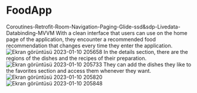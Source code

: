 # FoodApp
Coroutines-Retrofit-Room-Navigation-Paging-Glide-ssd&amp;sdp-Livedata-Databinding-MVVM
With a clean interface that users can use on the home page of the application, they encounter a recommended food recommendation that changes every time they enter the application.
![Ekran görüntüsü 2023-01-10 205658](https://user-images.githubusercontent.com/82119806/211627346-516815a6-4309-45a9-a5d1-25dbc5de02d6.png)
In the details section, there are the regions of the dishes and the recipes of their preparation.
![Ekran görüntüsü 2023-01-10 205733](https://user-images.githubusercontent.com/82119806/211628102-17d99ddb-9dbc-42dd-97a1-3897a9e28c86.png)
They can add the dishes they like to the favorites section and access them whenever they want.
![Ekran görüntüsü 2023-01-10 205820](https://user-images.githubusercontent.com/82119806/211628208-61c0d20b-9caf-409f-8cbe-bd5c2fa375ef.png)
![Ekran görüntüsü 2023-01-10 205848](https://user-images.githubusercontent.com/82119806/211628220-09f4ecd7-9192-4fda-ab6d-a310123f073c.png)
